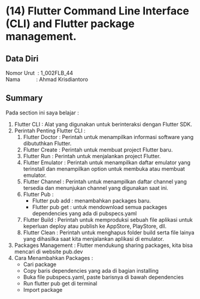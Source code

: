 # (14) Flutter Command Line Interface (CLI) and Flutter package management.

## Data Diri
Nomor Urut &nbsp;: 1_002FLB_44 <br>
Nama &emsp;&emsp;&ensp;&nbsp;: Ahmad Krisdiantoro

## Summary
Pada section ini saya belajar : 
1. Flutter CLI : Alat yang digunakan untuk berinteraksi dengan Flutter SDK.
2. Perintah Penting Flutter CLI : 
    1. Flutter Doctor : Perintah untuk menampilkan informasi software yang dibututhkan Flutter.
    2. Flutter Create : Perintah untuk membuat project Flutter baru.
    3. Flutter Run : Perintah untuk menjalankan project Flutter.
    4. Flutter Emulator : Perintah untuk menampilkan daftar emulator yang terinstall dan menampilkan option untuk membuka atau membuat emulator.
    5. Flutter Channel : Perintah untuk menampilkan daftar channel yang tersedia dan menunjukan channel yang digunakan saat ini.
    6. Flutter Pub : 
        - Flutter pub add : menambahkan packages baru.
        - Flutter pub get : untuk mendownload semua packages dependencies yang ada di pubspecs.yaml
    7. Flutter Build : Perintah untuk memproduksi sebuah file aplikasi untuk keperluan deploy atau publish ke AppStore, PlayStore, dll.
    8. Flutter Clean : Perintah untuk menghapus folder build serta file lainya yang dihasilka saat kita menjalankan aplikasi di emulator.
3. Packages Management : Flutter mendukung sharing packages, kita bisa mencari di website pub.dev 
4. Cara Menambahkan Packages : 
    - Cari package
    - Copy baris dependencies yang ada di bagian installing
    - Buka file pubspecs.yaml, paste barisnya di bawah dependencies
    - Run flutter pub get di terminal
    - Import package
